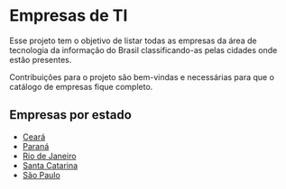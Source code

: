 # Empresas de TI

Esse projeto tem o objetivo de listar todas as empresas da área de tecnologia da informação do Brasil classificando-as pelas cidades onde estão presentes.

Contribuições para o projeto são bem-vindas e necessárias para que o catálogo de empresas fique completo.

## Empresas por estado

* [Ceará](/ceara.md)
* [Paraná](/parana.md)
* [Rio de Janeiro](/rio-de-janeiro.md)
* [Santa Catarina](/santa-catarina.md)
* [São Paulo](/sao-paulo.md)
